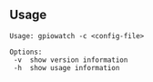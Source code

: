 ## Usage

	Usage: gpiowatch -c <config-file>

	Options:
	 -v  show version information
	 -h  show usage information

